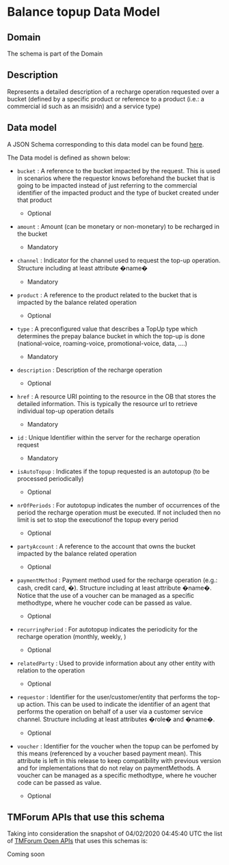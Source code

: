 # Balance topup Data Model

## Domain

The  schema is part of the  Domain

## Description

Represents a detailed description of a recharge operation requested over a bucket (defined by a specific product or reference to a product (i.e.: a commercial id such as an msisidn) and a service type)

## Data model

A JSON Schema corresponding to this data model can be found
[here](https://github.com/tmforum-rand/schemas/blob/candidates/Customer/BalanceTopup.schema.json).

The Data model is defined as shown below:
- `bucket` : A reference to the bucket impacted by the request. This is used in scenarios where the requestor knows beforehand the bucket that is going to be impacted instead of just referring to the commercial identifier of the impacted product and the type of bucket created under that product

  - Optional

- `amount` : Amount (can be monetary or non-monetary) to be recharged in the bucket

  - Mandatory

- `channel` : Indicator for the channel used to request the top-up operation. Structure including at least attribute �name�

  - Mandatory

- `product` : A reference to the product related to the bucket that is impacted by the balance related operation

  - Optional

- `type` : A preconfigured value that describes a TopUp type which determines the prepay balance bucket in which the top-up is done (national-voice, roaming-voice, promotional-voice, data, ....)

  - Mandatory

- `description` : Description of the recharge operation

  - Optional

- `href` : A resource URI pointing to the resource in the OB that stores the detailed information. This is typically the resource url to retrieve individual top-up operation details

  - Mandatory

- `id` : Unique Identifier within the server for the recharge operation request

  - Mandatory

- `isAutoTopup` : Indicates if the topup requested is an autotopup (to be processed periodically)

  - Optional

- `nrOfPeriods` : For autotopup indicates the number of occurrences of the period the recharge operation must be executed. If not included then no limit is set to stop the executionof the topup every period

  - Optional

- `partyAccount` : A reference to the account that owns the bucket impacted by the balance related operation

  - Optional

- `paymentMethod` : Payment method used for the recharge operation (e.g.: cash, credit card, �). Structure including at least attribute �name�. Notice that the use of a voucher can be managed as a specific methodtype, where he voucher code can be passed as value.

  - Optional

- `recurringPeriod` : For autotopup indicates the periodicity for the recharge operation (monthly, weekly, )

  - Optional

- `relatedParty` : Used to provide information about any other entity with relation to the operation

  - Optional

- `requestor` : Identifier for the user/customer/entity that performs the top-up action. This can be used to indicate the identifier of an agent that performs the operation on behalf of a user via a customer service channel. Structure including at least attributes �role� and �name�.

  - Optional

- `voucher` : Identifier for the voucher when the topup can be perfomed by this means (referenced by a voucher based payment mean). This attribute is left in this release to keep compatibility with previous version and for implementations that do not relay on paymentMethods. A voucher can be managed as a specific methodtype, where he voucher code can be passed as value.

  - Optional





## TMForum APIs that use this schema

Taking into consideration the snapshot of 04/02/2020 04:45:40 UTC the list of [TMForum Open APIs](https://www.tmforum.org/open-apis/) that uses this schemas is:

Coming soon